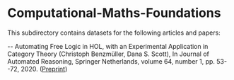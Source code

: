 # Computational-Maths-Foundations

This subdirectory contains datasets for the following articles and papers:

-- Automating Free Logic in HOL, with an Experimental Application in Category Theory (Christoph Benzmüller, Dana S. Scott), In Journal of Automated Reasoning, Springer Netherlands, volume 64, number 1, pp. 53--72, 2020. ([Preprint](http://doi.org/10.13140/RG.2.2.11432.83202))
